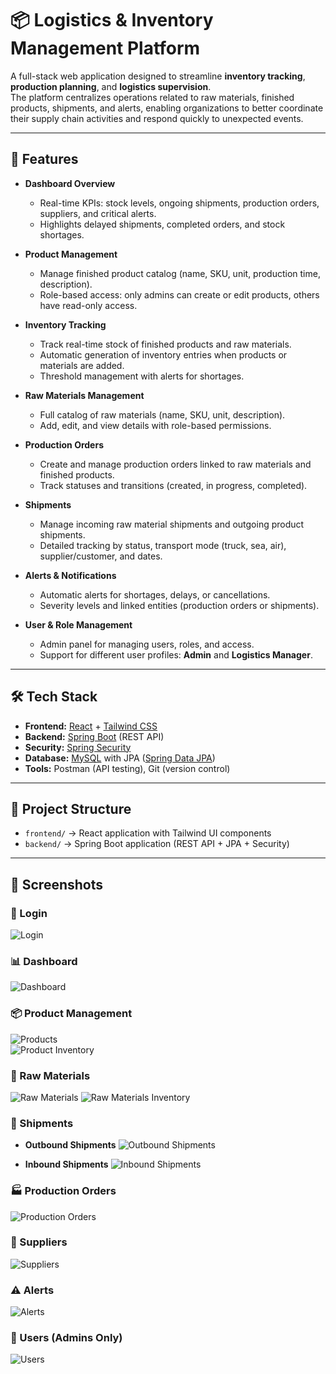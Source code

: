 # 📦 Logistics & Inventory Management Platform

A full-stack web application designed to streamline **inventory tracking**, **production planning**, and **logistics supervision**.  
The platform centralizes operations related to raw materials, finished products, shipments, and alerts, enabling organizations to better coordinate their supply chain activities and respond quickly to unexpected events.

---

## 🚀 Features

- **Dashboard Overview**
  - Real-time KPIs: stock levels, ongoing shipments, production orders, suppliers, and critical alerts.
  - Highlights delayed shipments, completed orders, and stock shortages.

- **Product Management**
  - Manage finished product catalog (name, SKU, unit, production time, description).
  - Role-based access: only admins can create or edit products, others have read-only access.

- **Inventory Tracking**
  - Track real-time stock of finished products and raw materials.
  - Automatic generation of inventory entries when products or materials are added.
  - Threshold management with alerts for shortages.

- **Raw Materials Management**
  - Full catalog of raw materials (name, SKU, unit, description).
  - Add, edit, and view details with role-based permissions.

- **Production Orders**
  - Create and manage production orders linked to raw materials and finished products.
  - Track statuses and transitions (created, in progress, completed).

- **Shipments**
  - Manage incoming raw material shipments and outgoing product shipments.
  - Detailed tracking by status, transport mode (truck, sea, air), supplier/customer, and dates.

- **Alerts & Notifications**
  - Automatic alerts for shortages, delays, or cancellations.
  - Severity levels and linked entities (production orders or shipments).

- **User & Role Management**
  - Admin panel for managing users, roles, and access.
  - Support for different user profiles: **Admin** and **Logistics Manager**.

---

## 🛠️ Tech Stack

- **Frontend:** [React](https://react.dev) + [Tailwind CSS](https://tailwindcss.com)  
- **Backend:** [Spring Boot](https://spring.io/projects/spring-boot) (REST API)  
- **Security:** [Spring Security](https://spring.io/projects/spring-security)  
- **Database:** [MySQL](https://dev.mysql.com/doc/) with JPA ([Spring Data JPA](https://spring.io/projects/spring-data-jpa))  
- **Tools:** Postman (API testing), Git (version control)  

---

## 📂 Project Structure

- `frontend/` → React application with Tailwind UI components  
- `backend/` → Spring Boot application (REST API + JPA + Security)  

---

## 📸 Screenshots

### 🔐 Login
![Login](./screenshots/login.png)

### 📊 Dashboard
![Dashboard](./screenshots/dashboard.png)

### 📦 Product Management
![Products](./screenshots/products.png)  
![Product Inventory](./screenshots/products%20inv.png)

### 🧾 Raw Materials
![Raw Materials](./screenshots/raw.png)
![Raw Materials Inventory](./screenshots/raw%20inv.png)

### 🚚 Shipments
- **Outbound Shipments**
![Outbound Shipments](./screenshots/outship.png)

- **Inbound Shipments**
![Inbound Shipments](./screenshots/in%20ship.png)

### 🏭 Production Orders
![Production Orders](./screenshots/po.png)

### 👥 Suppliers
![Suppliers](./screenshots/sup.png)

### ⚠️ Alerts
![Alerts](./screenshots/alert.png)

### 👤 Users (Admins Only)
![Users](./screenshots/users.png)
